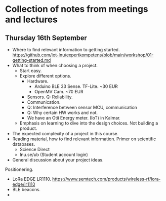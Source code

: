 # Collection of notes from meetings and lectures

## Thursday 16th September

- Where to find relevant information to getting started. https://github.com/iot-lnu/expertkompetens/blob/main/workshop/01-getting-started.md
- What to think of when choosing a project.
  - Start easy.
  - Explore different options.
    - Hardware.
      - Arduino BLE 33 Sense. TF-Lite. ~30 EUR
      - OpenMV Cam. ~70 EUR
    - Sensors. Q: Reliability.
    - Communication.
    - Q: Interference between sensor MCU, communication
    - Q: Why certain HW works and not.
    - We have an Otii Energy meter. (IoT) in Kalmar.
  - Emphasis on learning to dive into the design choices. Not building a product.
- The expected complexity of a project in this course.
- Reading material, how to find relevant information. Primer on scientific databases.
  - Science Direct
  - lnu.se/ub (Student account login)
- General discussion about your project ideas.


Positionering.

- LoRa EDGE LR1110. https://www.semtech.com/products/wireless-rf/lora-edge/lr1110
- BLE beacons.
- 

